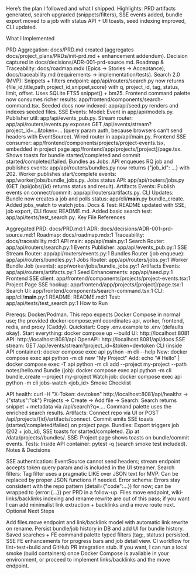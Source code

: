 Here’s the plan I followed and what I shipped. Highlights: PRD artifacts generated, search upgraded (snippets/filters), SSE events added, bundle export moved to a job with status API + UI toasts, seed indexing improved, CLI updated.

What I Implemented

PRD Aggregation: docs/PRD.md created (aggregates docs/project_plans/PRDs/init-prd.md + enhancement addendum). Decision captured in docs/decisions/ADR-001-prd-source.md.
Roadmap & Traceability: docs/roadmap.mdx (Epics → Stories → Acceptance), docs/traceability.md (requirements → implementation/tests).
Search 2.0 (MVP):
Snippets + filters endpoint: app/api/routers/search.py now returns {file_id,title,path,project_id,snippet,score} with q, project_id, tag, status, limit, offset. Uses SQLite FTS5 snippet() + bm25.
Frontend command palette now consumes richer results: app/frontend/components/search-command.tsx.
Seeded docs now indexed: app/api/seed.py renders and indexes seeded files.
SSE Events:
Model: Event in app/api/models.py.
Publisher util: app/api/events_pub.py.
Stream router: app/api/routers/events.py exposes GET /api/events/stream?project_id=...&token=... (query param auth, because browsers can’t send headers with EventSource).
Wired router in app/api/main.py.
Frontend SSE consumer: app/frontend/components/projects/project-events.tsx, embedded in project page app/frontend/app/projects/[project]/page.tsx. Shows toasts for bundle started/completed and commit started/completed/failed.
Bundles as Jobs:
API enqueues RQ job and publishes events: app/api/routers/bundles.py now returns {"job_id": ...} with 202.
Worker publishes start/complete events: app/worker/jobs/bundle_jobs.py.
Jobs status API: app/api/routers/jobs.py (GET /api/jobs/{id} returns status and result).
Artifacts Events:
Publish events on connect/commit: app/api/routers/artifacts.py.
CLI Updates:
Bundle now creates a job and polls status: app/cli/__main__.py bundle_create.
Added jobs_watch <id> to watch jobs.
Docs & Test:
README updated with SSE, job export, CLI flows: README.md.
Added basic search test: app/api/tests/test_search.py.
Key File References

Aggregated PRD: docs/PRD.md:1
ADR: docs/decisions/ADR-001-prd-source.md:1
Roadmap: docs/roadmap.mdx:1
Traceability: docs/traceability.md:1
API main: app/api/main.py:1
Search Router: app/api/routers/search.py:1
Events Publisher: app/api/events_pub.py:1
SSE Stream Router: app/api/routers/events.py:1
Bundles Router (job enqueue): app/api/routers/bundles.py:1
Jobs Router: app/api/routers/jobs.py:1
Worker Bundle Job (events): app/worker/jobs/bundle_jobs.py:1
Artifacts Events: app/api/routers/artifacts.py:1
Seed Enhancements: app/api/seed.py:1
Frontend SSE client: app/frontend/components/projects/project-events.tsx:1
Project Page SSE hookup: app/frontend/app/projects/[project]/page.tsx:1
Search UI: app/frontend/components/search-command.tsx:1
CLI: app/cli/__main__.py:1
README: README.md:1
Test: app/api/tests/test_search.py:1
How to Run

Prereqs: Docker/Podman. This repo expects Docker Compose in normal use; the provided docker-compose.yml coordinates api, worker, frontend, redis, and proxy (Caddy).
Quickstart:
Copy .env.example to .env (defaults okay).
Start everything: docker compose up --build
UI: http://localhost:8081
API: http://localhost:8081/api
OpenAPI: http://localhost:8081/api/docs
SSE stream: GET /api/events/stream?project_id=<id>&token=devtoken
CLI (inside API container):
docker compose exec api python -m cli --help
New: docker compose exec api python -m cli new "My Project"
Add: echo "# Hello" | docker compose exec -T api python -m cli add --project my-project --path notes/hello.md
Bundle (job): docker compose exec api python -m cli bundle_create --project my-project
Watch job: docker compose exec api python -m cli jobs-watch <job_id>
Smoke Checklist

API health: curl -H "X-Token: devtoken" http://localhost:8081/api/healthz → {"status":"ok"}
Projects → Create → Add file → Search:
Search returns snippet + metadata via /api/search?q=....
Command palette uses the enriched search results.
Artifacts:
Connect repo via UI or POST /api/projects/{id}/artifacts/connect.
Commit emits SSE toasts (started/completed/failed) on project page.
Bundles:
Export triggers job (202 + job_id), SSE toasts for started/completed.
Zip at /data/projects/<slug>/bundles/.
SSE:
Project page shows toasts on bundle/commit events.
Tests:
Inside API container: pytest -q (search smoke test included).
Notes & Decisions

SSE authentication: EventSource cannot send headers; stream endpoint accepts token query param and is included in the UI streamer.
Search filters: Tag filter uses a pragmatic LIKE over JSON text for MVP. Can be replaced by proper JSON functions if needed.
Error schema: Errors stay consistent with the repo pattern (detail={"code":...}) for now; can be wrapped to {error:{...}} per PRD in a follow-up.
Files move endpoint, wiki-links/backlinks indexing and rename rewrite are out of this pass; if you want I can add minimalist link extraction + backlinks and a move route next.
Optional Next Steps

Add files.move endpoint and link/backlink model with automatic link rewrite on rename.
Persist bundle/job history in DB and add UI for bundle history.
Saved searches + FE command palette typed filters (tag:, status:) persisted.
SSE FE enhancements for progress bars and job detail view.
CI workflow for lint+test+build and GitHub PR integration stub.
If you want, I can run a local smoke (build containers) once Docker Compose is available in your environment, or proceed to implement links/backlinks and the move endpoint.